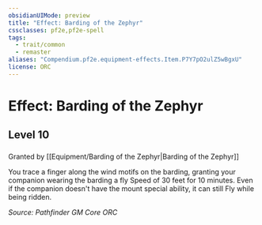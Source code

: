 ```yaml
---
obsidianUIMode: preview
title: "Effect: Barding of the Zephyr"
cssclasses: pf2e,pf2e-spell
tags:
  - trait/common
  - remaster
aliases: "Compendium.pf2e.equipment-effects.Item.P7Y7pO2ulZ5wBgxU"
license: ORC
---
```

# Effect: Barding of the Zephyr
## Level 10
### 






Granted by [[Equipment/Barding of the Zephyr|Barding of the Zephyr]]

You trace a finger along the wind motifs on the barding, granting your companion wearing the barding a fly Speed of 30 feet for 10 minutes. Even if the companion doesn't have the mount special ability, it can still Fly while being ridden.

*Source: Pathfinder GM Core*
*ORC*